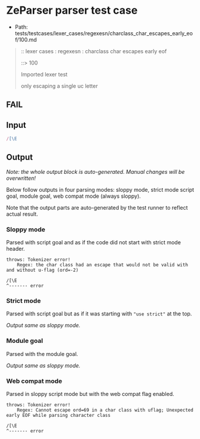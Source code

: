 # ZeParser parser test case

- Path: tests/testcases/lexer_cases/regexesn/charclass_char_escapes_early_eof/100.md

> :: lexer cases : regexesn : charclass char escapes early eof
>
> ::> 100
>
> Imported lexer test
>
> only escaping a single uc letter

## FAIL

## Input

`````js
/[\E
`````

## Output

_Note: the whole output block is auto-generated. Manual changes will be overwritten!_

Below follow outputs in four parsing modes: sloppy mode, strict mode script goal, module goal, web compat mode (always sloppy).

Note that the output parts are auto-generated by the test runner to reflect actual result.

### Sloppy mode

Parsed with script goal and as if the code did not start with strict mode header.

`````
throws: Tokenizer error!
    Regex: the char class had an escape that would not be valid with and without u-flag (ord=-2)

/[\E
^------- error
`````

### Strict mode

Parsed with script goal but as if it was starting with `"use strict"` at the top.

_Output same as sloppy mode._

### Module goal

Parsed with the module goal.

_Output same as sloppy mode._

### Web compat mode

Parsed in sloppy script mode but with the web compat flag enabled.

`````
throws: Tokenizer error!
    Regex: Cannot escape ord=69 in a char class with uflag; Unexpected early EOF while parsing character class

/[\E
^------- error
`````

